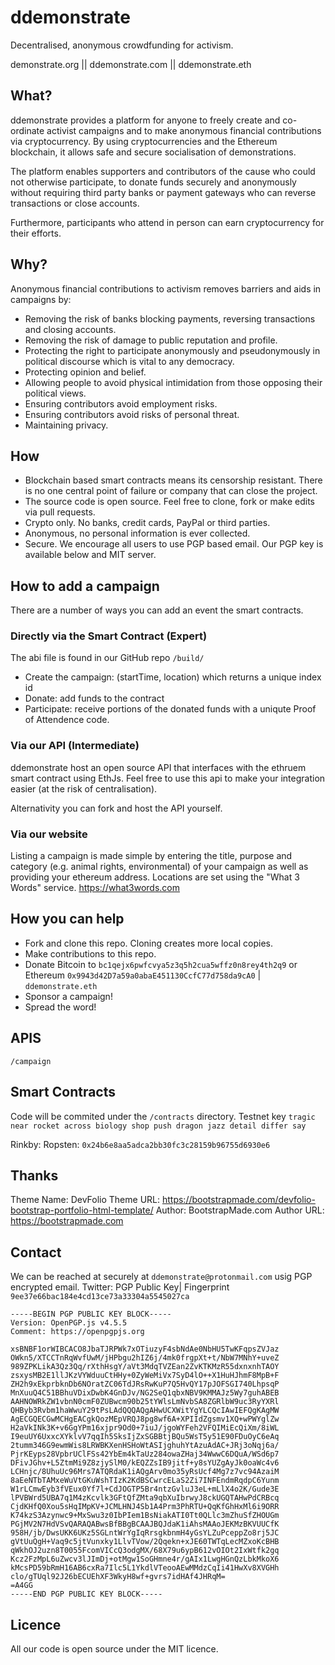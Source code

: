# ddemonstrate
Decentralised, anonymous crowdfunding for activism.

demonstrate.org || ddemonstrate.com || ddemonstrate.eth

## What?
ddemonstrate provides a platform for anyone to freely create and co-ordinate activist campaigns and to make anonymous financial
contributions via cryptocurrency. By using cryptocurrencies and the Ethereum blockchain, it allows safe and secure socialisation of demonstrations.

The platform enables supporters and contributors of the cause who could not otherwise participate, to donate funds securely and anonymously without requiring third party banks or payment gateways who can reverse transactions or close accounts.

Furthermore, participants who attend in person can earn cryptocurrency for their efforts.

## Why?
Anonymous financial contributions to activism removes barriers and aids in campaigns by:

* Removing the risk of banks blocking payments, reversing transactions and closing accounts.
* Removing the risk of damage to public reputation and profile.
* Protecting the right to participate anonymously and pseudonymously in political discourse which is vital to any democracy.
* Protecting opinion and belief.
* Allowing people to avoid physical intimidation from those opposing their political views.
* Ensuring contributors avoid employment risks.
* Ensuring contributors avoid risks of personal threat.
* Maintaining privacy.

## How
* Blockchain based smart contracts means its censorship resistant.  There is no one central point of failure or company that can close the project.
* The source code is open source.  Feel free to clone, fork or make edits via pull requests.
* Crypto only. No banks, credit cards, PayPal or third parties.
* Anonymous, no personal information is ever collected.
* Secure.  We encourage all users to use PGP based email.  Our PGP key is available below and MIT server.

## How to add a campaign
There are a number of ways you can add an event the smart contracts.

### Directly via the Smart Contract (Expert)
The abi file is found in our GitHub repo `/build/`

* Create the campaign: (startTime, location) which returns a unique index id
* Donate: add funds to the contract
* Participate: receive portions of the donated funds with a uniqute Proof of Attendence code.

### Via our API (Intermediate)
ddemonstrate host an open source API that interfaces with the ethruem smart contract using EthJs.  Feel free to use this api to make your integration easier (at the risk of centralisation).

Alternativity you can fork and host the API yourself.

### Via our website
Listing a campaign is made simple by entering the title, purpose and category (e.g. animal rights, environmental) of your campaign as well as providing your ethereum address.  Locations are set using the "What 3 Words" service. https://what3words.com

## How you can help
* Fork and clone this repo.  Cloning creates more local copies.
* Make contributions to this repo.
* Donate Bitcoin to `bc1qejx6pwfcvya5z3q5h2cua5wffz0n8rey4th2q9` or Ethereum `0x9943d42D7a59a0abaE451130CcfC77d758da9cA0` | `ddemonstrate.eth`
* Sponsor a campaign!
* Spread the word!

## APIS

`/campaign`

## Smart Contracts

Code will be commited under the `/contracts` directory.  Testnet key `tragic near rocket across biology shop push dragon jazz detail differ say`

Rinkby: 
Ropsten: `0x24b6e8aa5adca2bb30fc3c28159b96755d6930e6`

## Thanks
Theme Name: DevFolio
Theme URL: https://bootstrapmade.com/devfolio-bootstrap-portfolio-html-template/
Author: BootstrapMade.com
Author URL: https://bootstrapmade.com

## Contact
We can be reached at securely at `ddemonstrate@protonmail.com` usig PGP encrypted email.
Twitter: 
PGP Public Key| Fingerprint `9ee37e66bac184e4cd13ce73a33304a5545027ca`

```
-----BEGIN PGP PUBLIC KEY BLOCK-----
Version: OpenPGP.js v4.5.5
Comment: https://openpgpjs.org

xsBNBF1orWIBCACO8JbaTJRPWk7xOTiuzyF4sbNdAe0NbHU5TwKFqpsZVJaz
OWkn5/XTCCTnRqWvfUwM/jHPbgu2hIZ6j/4mk0frgpXt+t/NbW7MNhY+uveZ
989ZPKLikA3Qz3Qq/rXthHsgY/aVt3MdqTVZEan2ZvKTKMzR55dxnxnhTAOY
zsxysMB2E1llJKzVYWduuCtHHy+0ZyWeMiVx7SyD4lO++X1HuHJhmF8MpB+F
ZH2h9xEkprbknDb6NOratZC06TdJRsRwKuP7Q5HvQY17pJOFSGI740LhpsqP
MnXuuQ4C51BBhuVDixDwbK4GnDJv/NG2SeQ1qbxNBV9KMMAJz5Wy7guhABEB
AAHNOWRkZW1vbnN0cmF0ZUBwcm90b25tYWlsLmNvbSA8ZGRlbW9uc3RyYXRl
QHByb3Rvbm1haWwuY29tPsLAdQQQAQgAHwUCXWitYgYLCQcIAwIEFQgKAgMW
AgECGQECGwMCHgEACgkQozMEpVRQJ8pg8wf6A+XPIIdZgsmv1XQ+wPWYglZw
H2aVkINk3K+v6GgYPm16xjpr9Od0+7iuJ/jgoWYFeh2VFQIMiEcQiXm/8iWL
I9euUY6UxxcXYklvV7qqIh5SksIjZxSGBBtjBQu5WsT5y51E90FDuOyC6eAq
2tumm346G9ewmWis8LRWBKXenHSHoWtASIjghuhYtAzuAdAC+JRj3oNqj6a/
PjrKEyps28VpbrUClFSs42YbEm4kTaUz284owaZHaj34WwwC6DQuA/WSd6p7
DFivJGhv+L5ZtmMi9Z8zjySlM0/kEQZZsIB9jitf+y8sYUZgAyJk0oaWc4v6
LCHnjc/8UhuUc96Mrs7ATQRdaK1iAQgArv0mo35yRsUcf4Mg7z7vc94AzaiM
8aEeNTbTAMxeWuVtGKuWshTIzK2KdBSCwrcELaS2Zi7INFEndmRqdpC6Yunm
W1rLCmwEyb3fVEux0Yf7l+CdJOGTP5Br4ntzGvluJ3eL+mLlX4o2K/Gude3E
lPVBWrd5UBA7q1M4zKcvlk3GFtQfZMta9qbXuIbrwyJ8ckUGQTAHwPdCRBcq
CjdKHfQ0Xou5sHqIMpKV+JCMLHNJ4Sb1A4Prm3PhRTU+QqKfGhHxMl6i9ORR
K74kzS3Azynwc9+MxSwu3z0IbPIem1BsNiakATI0Tt0QLlc3mZhuSfZHOUGm
PGjMV2N7HdVSvQARAQABwsBfBBgBCAAJBQJdaK1iAhsMAAoJEKMzBKVUUCfK
958H/jb/DwsUKK6UKz5SGLntWrYgIqRrsgkbnmH4yGsYLZuPceppZo8rj5JC
gVtUuQgH+Vaq9c5jtVunxky1LlvTVow/2Qqekn+xJE60TWTqLecMZxoKcBHB
qWkhOJ2uzn8T0055FcomVICcQ3odgMX/68X79u6ypB612vOIOt2IxWtfk2gq
Kcz2FzMpL6uZwcv3lJImDj+otMgw1SoGHmne4r/gAIx1LwgHGnQzLbkMkoX6
kMcsPD59bRmH16AB6cxRa7Ilc5L1YkdlVTeooAEwMMdzCqIi41HwXv8XVGHh
clo/gTUql92J26bECUEhXF3WkyH8wf+gvrs7idHAf4JHRqM=
=A4GG
-----END PGP PUBLIC KEY BLOCK-----
```

## Licence
All our code is open source under the MIT licence.
